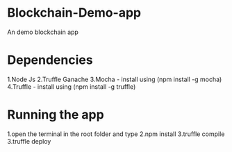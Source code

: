 # Blockchain-Demo-app
An demo blockchain app

# Dependencies
1.Node Js
2.Truffle Ganache
3.Mocha - install using (npm install -g mocha)
4.Truffle - install using (npm install -g truffle)

# Running the app
1.open the terminal in the root folder and type
2.npm install
3.truffle compile
3.truffle deploy

